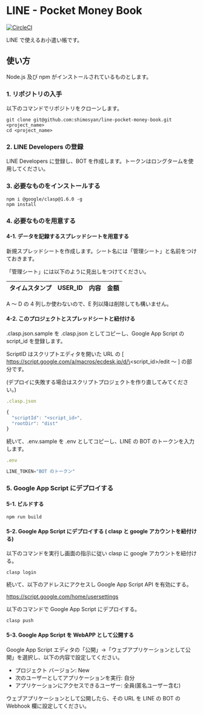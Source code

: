 # LINE - Pocket Money Book

[![CircleCI](https://circleci.com/gh/shimosyan/line-pocket-money-book/tree/master.svg?style=svg)](https://circleci.com/gh/shimosyan/line-pocket-money-book/tree/master)

LINE で使えるお小遣い帳です。

## 使い方

Node.js 及び npm がインストールされているものとします。

### 1. リポジトリの入手

以下のコマンドでリポジトリをクローンします。

```shell
git clone git@github.com:shimosyan/line-pocket-money-book.git <project_name>
cd <project_name>
```

### 2. LINE Developers の登録

LINE Developers に登録し、BOT を作成します。トークンはロングタームを使用してください。

### 3. 必要なものをインストールする

```shell
npm i @google/clasp@1.6.0 -g
npm install
```

### 4. 必要なものを用意する

#### 4-1. データを記録するスプレッドシートを用意する

新規スプレッドシートを作成します。シート名には「管理シート」と名前をつけておきます。

「管理シート」には以下のように見出しをつけてください。

| タイムスタンプ | USER_ID | 内容 | 金額 |
| -------------- | ------- | ---- | ---- |


A ～ D の 4 列しか使わないので、E 列以降は削除しても構いません。

#### 4-2. このプロジェクトとスプレッドシートと紐付ける

.clasp.json.sample を .clasp.json としてコピーし、Google App Script の script_id を登録します。

ScriptID はスクリプトエディタを開いた URL の [ https://script.google.com/a/macros/ecdesk.jp/d/\<script_id\>/edit ～ ] の部分です。

(デプロイに失敗する場合はスクリプトプロジェクトを作り直してみてください。)

```javascript
.clasp.json

{
  "scriptId": "<script_id>",
  "rootDir": "dist"
}
```

続いて、.env.sample を .env としてコピーし、LINE の BOT のトークンを入力します。

```javascript
.env

LINE_TOKEN="BOT のトークン"
```

### 5. Google App Script にデプロイする

#### 5-1. ビルドする

```shell
npm run build
```

#### 5-2. Google App Script にデプロイする ( clasp と google アカウントを紐付ける)

以下のコマンドを実行し画面の指示に従い clasp に google アカウントを紐付ける。

```shell
clasp login
```

続いて、以下のアドレスにアクセスし Google App Script API を有効にする。

https://script.google.com/home/usersettings

以下のコマンドで Google App Script にデプロイする。

```shell
clasp push
```

#### 5-3. Google App Script を WebAPP として公開する

Google App Script エディタの「公開」→「ウェブアプリケーションとして公開」を選択し、以下の内容で設定してください。

- プロジェクト バージョン: New
- 次のユーザーとしてアプリケーションを実行: 自分
- アプリケーションにアクセスできるユーザー: 全員(匿名ユーザー含む)

ウェブアプリケーションとして公開したら、その URL を LINE の BOT の Webhook 欄に設定してください。

